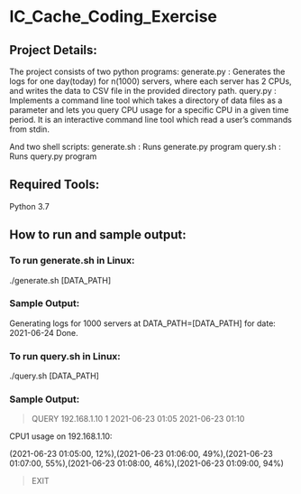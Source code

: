 # IC_Cache_Coding_Exercise
## Project Details:
The project consists of two python programs:
generate.py : Generates the logs for one day(today) for n(1000) servers, where each server has 2 CPUs, and writes the data to CSV file in the provided directory path.
query.py : Implements a command line tool which takes a directory of data files as a parameter and lets you query CPU usage for a specific CPU in a given time period. It is an interactive command line tool which read a user’s commands from stdin.

And two shell scripts:
generate.sh : Runs generate.py program
query.sh : Runs query.py program

## Required Tools: 
Python 3.7

## How to run and sample output:
### To run generate.sh in Linux:
./generate.sh [DATA_PATH]

### Sample Output:
Generating logs for 1000 servers at DATA_PATH=[DATA_PATH] for date: 2021-06-24
Done.

### To run query.sh in Linux:
./query.sh [DATA_PATH]

### Sample Output:
>QUERY 192.168.1.10 1 2021-06-23 01:05 2021-06-23 01:10

CPU1 usage on 192.168.1.10:

(2021-06-23 01:05:00, 12%),(2021-06-23 01:06:00, 49%),(2021-06-23 01:07:00, 55%),(2021-06-23 01:08:00, 46%),(2021-06-23 01:09:00, 94%)

>EXIT
